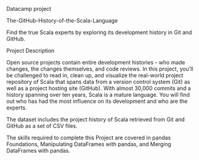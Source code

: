 Datacamp project

The-GitHub-History-of-the-Scala-Language

Find the true Scala experts by exploring its development history in Git and GitHub.



Project Description

Open source projects contain entire development histories - who made changes, the changes themselves, and code reviews. In this project, you'll be challenged to read in, clean up, and visualize the real-world project repository of Scala that spans data from a version control system (Git) as well as a project hosting site (GitHub). With almost 30,000 commits and a history spanning over ten years, Scala is a mature language. You will find out who has had the most influence on its development and who are the experts.

The dataset includes the project history of Scala retrieved from Git and GitHub as a set of CSV files.

The skills required to complete this Project are covered in pandas Foundations, Manipulating DataFrames with pandas, and Merging DataFrames with pandas.
